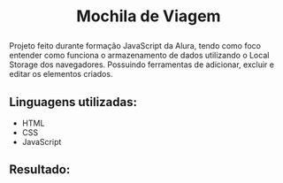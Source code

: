 # <p align="center">Mochila de Viagem</p>
Projeto feito durante formação JavaScript da Alura, tendo como foco entender como funciona o armazenamento de dados utilizando o Local Storage dos navegadores. Possuindo ferramentas de adicionar, excluir e editar os elementos criados.

## Linguagens utilizadas:
- HTML
- CSS
- JavaScript

## Resultado: 
